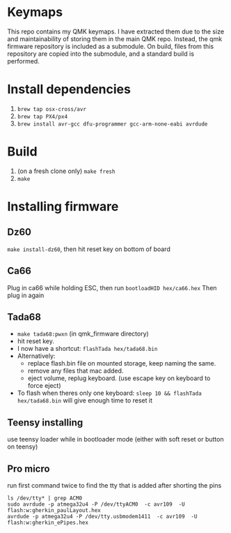 # Keymaps
This repo contains my QMK keymaps. I have extracted them due to the size and maintainability of
storing them in the main QMK repo. Instead, the qmk firmware repository is included as a submodule.
On build, files from this repository are copied into the submodule, and a standard build is performed.

# Install dependencies
1. `brew tap osx-cross/avr`
2. `brew tap PX4/px4 `
3. `brew install avr-gcc dfu-programmer gcc-arm-none-eabi avrdude`

# Build
1. (on a fresh clone only) `make fresh`
2. `make`

# Installing firmware
## Dz60
`make install-dz60`, then hit reset key on bottom of board

## Ca66
Plug in ca66 while holding ESC, then run
`bootloadHID hex/ca66.hex`
Then plug in again

## Tada68
* `make tada68:pwxn` (in qmk_firmware directory)
* hit reset key.
* I now have a shortcut: `flashTada hex/tada68.bin`
* Alternatively:
	* replace flash.bin file on mounted storage, keep naming the same.
	* remove any files that mac added.
	* eject volume, replug keyboard. (use escape key on keyboard to force eject)
* To flash when theres only one keyboard: `sleep 10 && flashTada hex/tada68.bin` will give enough time to reset it

## Teensy installing
use teensy loader while in bootloader mode (either with soft reset or button on teensy)

## Pro micro
run first command twice to find the tty that is added after shorting the pins
```
ls /dev/tty* | grep ACM0
sudo avrdude -p atmega32u4 -P /dev/ttyACM0  -c avr109  -U flash:w:gherkin_paulLayout.hex
avrdude -p atmega32u4 -P /dev/tty.usbmodem1411  -c avr109  -U flash:w:gherkin_ePipes.hex
```
